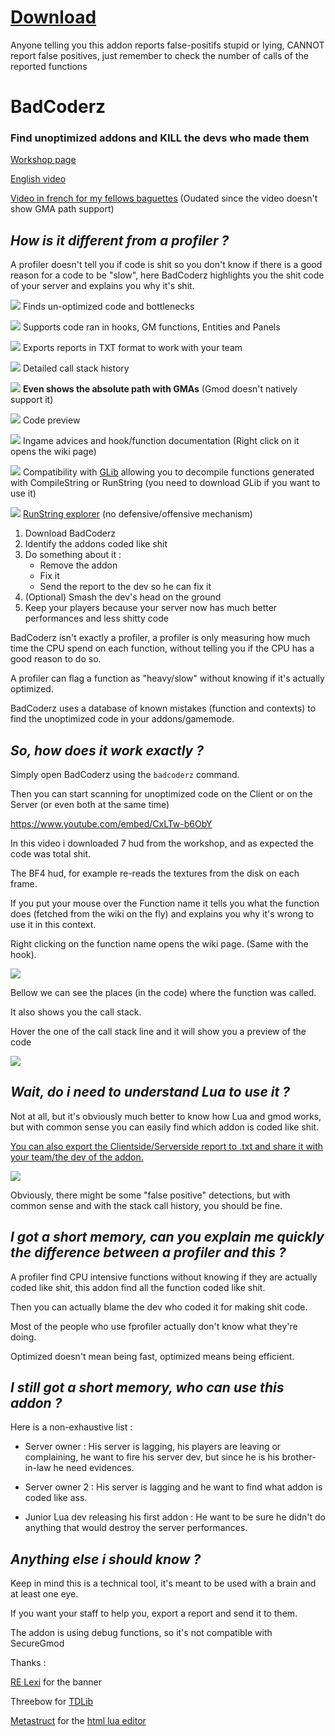 # [Download](https://github.com/ExtReMLapin/BadCoderz/archive/2.0.zip)

Anyone telling you this addon reports false-positifs stupid or lying, CANNOT report false positives, just remember to check the number of calls of the reported functions

# BadCoderz
### Find unoptimized addons and KILL the devs who made them



[Workshop page](https://steamcommunity.com/sharedfiles/filedetails/?id=1955436281)

[English video](https://www.youtube.com/watch?v=TVT5k3CHPQQ)

[Video in french for my fellows baguettes](https://youtu.be/nNvq3CKccic) (Oudated since the video doesn't show GMA path support)


## **_How is it different from a profiler ?_**

A profiler doesn't tell you if code is shit so you don't know if there is a good reason for a code to be "slow", here BadCoderz highlights you the shit code of your server and explains you why it's shit.

![](https://i.imgur.com/gyO07pu.png) Finds un-optimized code and bottlenecks

![](https://i.imgur.com/gyO07pu.png) Supports code ran in hooks, GM functions, Entities and Panels

![](https://i.imgur.com/gyO07pu.png) Exports reports in TXT format to work with your team

![](https://i.imgur.com/gyO07pu.png) Detailed call stack history

![](https://i.imgur.com/gyO07pu.png) **Even shows the absolute path with GMAs** (Gmod doesn't natively support it)

![](https://i.imgur.com/gyO07pu.png) Code preview

![](https://i.imgur.com/gyO07pu.png) Ingame advices and hook/function documentation (Right click on it opens the wiki page)

![](https://i.imgur.com/gyO07pu.png) Compatibility with [GLib](https://github.com/notcake/glib) allowing you to decompile functions generated with CompileString or RunString (you need to download GLib if you want to use it)

![](https://i.imgur.com/gyO07pu.png) [RunString explorer](https://www.youtube.com/watch?v=Plwa65CNePw) (no defensive/offensive mechanism)

1.  Download BadCoderz
2.  Identify the addons coded like shit
3.  Do something about it :
    * Remove the addon
    * Fix it
    * Send the report to the dev so he can fix it
7.  (Optional) Smash the dev's head on the ground
8.  Keep your players because your server now has much better performances and less shitty code

BadCoderz isn't exactly a profiler, a profiler is only measuring how much time the CPU spend on each function, without telling you if the CPU has a good reason to do so.

A profiler can flag a function as "heavy/slow" without knowing if it's actually optimized.

BadCoderz uses a database of known mistakes (function and contexts) to find the unoptimized code in your addons/gamemode.

## _So, how does it work exactly ?_

Simply open BadCoderz using the `badcoderz` command.

Then you can start scanning for unoptimized code on the Client or on the Server (or even both at the same time)

https://www.youtube.com/embed/CxLTw-b6ObY

In this video i downloaded 7 hud from the workshop, and as expected the code was total shit.

The BF4 hud, for example re-reads the textures from the disk on each frame.

If you put your mouse over the Function name it tells you what the function does (fetched from the wiki on the fly) and explains you why it's wrong to use it in this context.

Right clicking on the function name opens the wiki page. (Same with the hook).

![](https://i.imgur.com/iK4wZCE.png)

Bellow we can see the places (in the code) where the function was called.

It also shows you the call stack.

Hover the one of the call stack line and it will show you a preview of the code

![](https://i.imgur.com/VcTb2ZW.png)

## _Wait, do i need to understand Lua to use it ?_

Not at all, but it's obviously much better to know how Lua and gmod works, but with common sense you can easily find which addon is coded like shit.

[You can also export the Clientside/Serverside report to .txt and share it with your team/the dev of the addon.](https://pastebin.com/TGd1HNJ8)

![](https://i.imgur.com/OvCscUW.png)

Obviously, there might be some "false positive" detections, but with common sense and with the stack call history, you should be fine.

## _I got a short memory, can you explain me quickly the difference between a profiler and this ?_

A profiler find CPU intensive functions without knowing if they are actually coded like shit, this addon find all the function coded like shit.

Then you can actually blame the dev who coded it for making shit code.

Most of the people who use fprofiler actually don't know what they're doing.

Optimized doesn't mean being fast, optimized means being efficient.

## _I still got a short memory, who can use this addon ?_

Here is a non-exhaustive list :

*   Server owner : His server is lagging, his players are leaving or complaining, he want to fire his server dev, but since he is his brother-in-law he need evidences.

*   Server owner 2 : His server is lagging and he want to find what addon is coded like ass.

*   Junior Lua dev releasing his first addon : He want to be sure he didn't do anything that would destroy the server performances.

## _Anything else i should know ?_

Keep in mind this is a technical tool, it's meant to be used with a brain and at least one eye.


If you want your staff to help you, export a report and send it to them.

The addon is using debug functions, so it's not compatible with SecureGmod

Thanks :

[RE Lexi](https://steamcommunity.com/profiles/76561198090218596) for the banner

Threebow for [TDLib](https://github.com/Threebow/tdlib)

[Metastruct](https://github.com/Metastruct) for the [html lua editor](https://github.com/Metastruct/lua_editor)
